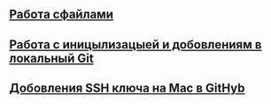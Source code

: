 ## [Работа сфайлами](/команды_для_работы_с_фалами.md)
## [Работа с иницылизацыей и добовлениям в локальный Git](/Гит_Иницылизацыя_Добовления_Git.md)
## [Добовления SSH ключа на Mac в GitHyb](/SSH_Mac.md)